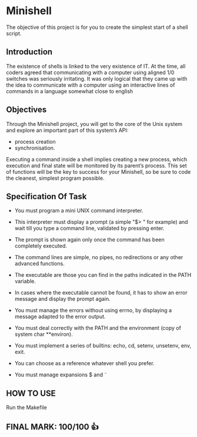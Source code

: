 # Minishell

The objective of this project is for you to create the simplest start of a shell
script.

## Introduction

The existence of shells is linked to the very existence of IT. At the time, all coders agreed
that communicating with a computer using aligned 1/0 switches was seriously
irritating. It was only logical that they came up with the idea to communicate with
a computer using an interactive lines of commands in a language somewhat close
to english

## Objectives

Through the Minishell project, you will get to the core of the Unix system and explore
an important part of this system’s API:

- process creation
- synchronisation.

Executing a command inside a shell implies creating a new process, which execution and final state
will be monitored by its parent’s process.
This set of functions will be the key to success
for your Minishell, so be sure to code the cleanest, simplest program possible.

## Specification Of Task

- You must program a mini UNIX command interpreter.
- This interpreter must display a prompt (a simple "$> " for example) and wait till you type a command line, validated by pressing enter.
- The prompt is shown again only once the command has been completely executed.

- The command lines are simple, no pipes, no redirections or any other advanced functions.
- The executable are those you can find in the paths indicated in the PATH variable.
- In cases where the executable cannot be found, it has to show an error message and display the prompt again.
- You must manage the errors without using errno, by displaying a message adapted to the error output.

- You must deal correctly with the PATH and the environment (copy of system char **environ).
- You must implement a series of builtins: echo, cd, setenv, unsetenv, env, exit.
- You can choose as a reference whatever shell you prefer.
- You must manage expansions $ and ˜

## HOW TO USE

Run the Makefile

## FINAL MARK: 100/100 👍
